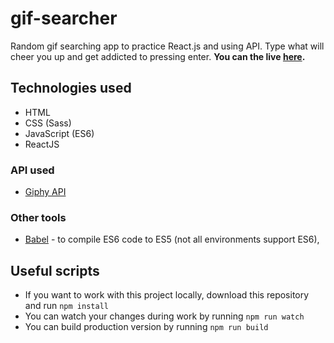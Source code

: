# gif-searcher
Random gif searching app to practice React.js and using API. Type what will cheer you up and get addicted to pressing enter.
**You can the live [here](https://galdranorn.github.io/gif-searcher/).**

## Technologies used
  - HTML
  - CSS (Sass)
  - JavaScript (ES6)
  - ReactJS

### API used
  - [Giphy API](https://developers.giphy.com/)

### Other tools
  - [Babel](https://babeljs.io/) - to compile ES6 code to ES5 (not all environments support ES6),

## Useful scripts
  - If you want to work with this project locally, download this repository and run `npm install`
  - You can watch your changes during work by running `npm run watch`
  - You can build production version by running `npm run build`
